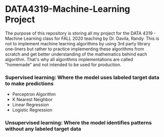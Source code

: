 # DATA4319-Machine-Learning Project
The purpose of this repository is storing all my project for the DATA 4319 - Machine Learning class for FALL 2020 teaching by Dr. Davila, Randy. This is not to implement machine learning algorithms by using 3rd party library one-liners but rather to practice implementing these algorithms from scratch and get better understanding of the mathematics behind each algorithm. That's why all algorithms implementations are called "homemade" and not intended to be used for production.
### Supervised learning: Where the model uses labeled target data to make predictions
- Perceptron Algorithm
- K Nearest Neighbor
- Linear Regression
- Logistic Regression

### Unsupervised learning: Where the model identifies patterns without any labeled target data
